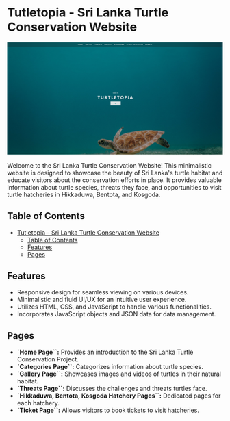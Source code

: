 # Tutletopia - Sri Lanka Turtle Conservation Website

![Website Screenshot](/thumbnails/thumb_trtle.png)

Welcome to the Sri Lanka Turtle Conservation Website! This minimalistic website is designed to showcase the beauty of Sri Lanka's turtle habitat and educate visitors about the conservation efforts in place. It provides valuable information about turtle species, threats they face, and opportunities to visit turtle hatcheries in Hikkaduwa, Bentota, and Kosgoda.

## Table of Contents

- [Tutletopia - Sri Lanka Turtle Conservation Website](#tutletopia---sri-lanka-turtle-conservation-website)
  - [Table of Contents](#table-of-contents)
  - [Features](#features)
  - [Pages](#pages)

## Features

- Responsive design for seamless viewing on various devices.
- Minimalistic and fluid UI/UX for an intuitive user experience.
- Utilizes HTML, CSS, and JavaScript to handle various functionalities.
- Incorporates JavaScript objects and JSON data for data management.

## Pages

- **`Home Page``:** Provides an introduction to the Sri Lanka Turtle Conservation Project.
- **`Categories Page``:** Categorizes information about turtle species.
- **`Gallery Page``:** Showcases images and videos of turtles in their natural habitat.
- **`Threats Page``:** Discusses the challenges and threats turtles face.
- **`Hikkaduwa, Bentota, Kosgoda Hatchery Pages``:** Dedicated pages for each hatchery.
- **`Ticket Page``:** Allows visitors to book tickets to visit hatcheries.